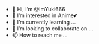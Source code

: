 - 👋 Hi, I’m @ImYuki666
- 👀 I’m interested in Anime💕
- 🌱 I’m currently learning ...
- 💞️ I’m looking to collaborate on ...
- 📫 How to reach me ...

<!---
ImYuki666/ImYuki666 is a ✨ special ✨ repository because its `README.md` (this file) appears on your GitHub profile.
You can click the Preview link to take a look at your changes.
--->
